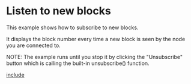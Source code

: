# Listen to new blocks

This example shows how to subscribe to new blocks.

It displays the block number every time a new block is seen by the node you are connected to.

NOTE: The example runs until you stop it by clicking the "Unsubscribe" button which is calling the built-in unsubscribe() function.

[include](index.js)
